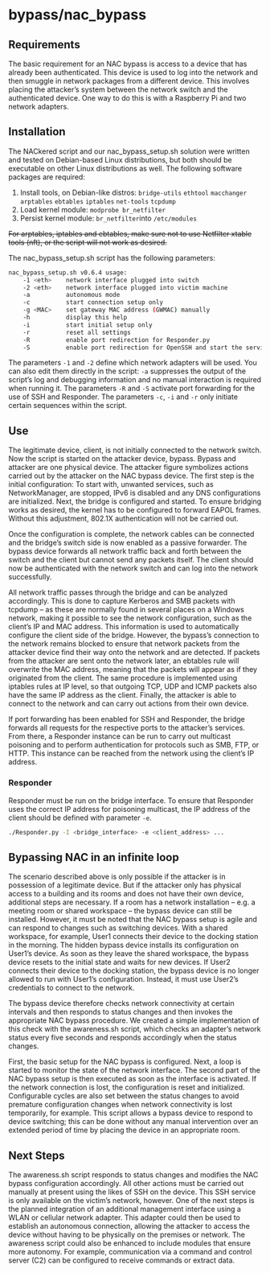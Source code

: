 # bypass/nac_bypass

## Requirements
The basic requirement for an NAC bypass is access to a device that has already been authenticated. This device is used to log into the network and then smuggle in network packages from a different device. This involves placing the attacker’s system between the network switch and the authenticated device. One way to do this is with a Raspberry Pi and two network adapters.

## Installation

The NACkered script and our nac_bypass_setup.sh solution were written and tested on Debian-based Linux distributions, but both should be executable on other Linux distributions as well. The following software packages are required:

1. Install tools, on Debian-like distros: `bridge-utils` `ethtool` `macchanger` `arptables` `ebtables` `iptables` `net-tools` `tcpdump`
2. Load kernel module: `modprobe br_netfilter`
3. Persist kernel module: `br_netfilter`into `/etc/modules`

~~For arptables, iptables and ebtables, make sure not to use Netfilter xtable tools (nft), or the script will not work as desired.~~

The nac_bypass_setup.sh script has the following parameters:

```bash
nac_bypass_setup.sh v0.6.4 usage:
    -1 <eth>    network interface plugged into switch
    -2 <eth>    network interface plugged into victim machine
    -a          autonomous mode
    -c          start connection setup only
    -g <MAC>    set gateway MAC address (GWMAC) manually
    -h          display this help
    -i          start initial setup only
    -r          reset all settings
    -R          enable port redirection for Responder.py
    -S          enable port redirection for OpenSSH and start the service
```

The parameters `-1` and `-2` define which network adapters will be used. You can also edit them directly in the script: `-a` suppresses the output of the script’s log and debugging information and no manual interaction is required when running it. The parameters `-R` and `-S` activate port forwarding for the use of SSH and Responder. The parameters `-c`, `-i` and `-r` only initiate certain sequences within the script.

## Use

The legitimate device, client, is not initially connected to the network switch. Now the script is started on the attacker device, bypass. Bypass and attacker are one physical device. The attacker figure symbolizes actions carried out by the attacker on the NAC bypass device. The first step is the initial configuration: To start with, unwanted services, such as NetworkManager, are stopped, IPv6 is disabled and any DNS configurations are initialized. Next, the bridge is configured and started. To ensure bridging works as desired, the kernel has to be configured to forward EAPOL frames. Without this adjustment, 802.1X authentication will not be carried out.

Once the configuration is complete, the network cables can be connected and the bridge’s switch side is now enabled as a passive forwarder. The bypass device forwards all network traffic back and forth between the switch and the client but cannot send any packets itself. The client should now be authenticated with the network switch and can log into the network successfully.

All network traffic passes through the bridge and can be analyzed accordingly. This is done to capture Kerberos and SMB packets with tcpdump – as these are normally found in several places on a Windows network, making it possible to see the network configuration, such as the client’s IP and MAC address. This information is used to automatically configure the client side of the bridge. However, the bypass’s connection to the network remains blocked to ensure that network packets from the attacker device find their way onto the network and are detected. If packets from the attacker are sent onto the network later, an ebtables rule will overwrite the MAC address, meaning that the packets will appear as if they originated from the client. The same procedure is implemented using iptables rules at IP level, so that outgoing TCP, UDP and ICMP packets also have the same IP address as the client. Finally, the attacker is able to connect to the network and can carry out actions from their own device.

If port forwarding has been enabled for SSH and Responder, the bridge forwards all requests for the respective ports to the attacker’s services. From there, a Responder instance can be run to carry out multicast poisoning and to perform authentication for protocols such as SMB, FTP, or HTTP. This instance can be reached from the network using the client’s IP address.

### Responder

Responder must be run on the bridge interface. To ensure that Responder uses the correct IP address for poisoning multicast, the IP address of the client should be defined with parameter `-e`.

```bash
./Responder.py -I <bridge_interface> -e <client_address> ...
```

## Bypassing NAC in an infinite loop

The scenario described above is only possible if the attacker is in possession of a legitimate device. But if the attacker only has physical access to a building and its rooms and does not have their own device, additional steps are necessary. If a room has a network installation – e.g. a meeting room or shared workspace – the bypass device can still be installed. However, it must be noted that the NAC bypass setup is agile and can respond to changes such as switching devices. With a shared workspace, for example, User1 connects their device to the docking station in the morning. The hidden bypass device installs its configuration on User1’s device. As soon as they leave the shared workspace, the bypass device resets to the initial state and waits for new devices. If User2 connects their device to the docking station, the bypass device is no longer allowed to run with User1’s configuration. Instead, it must use User2’s credentials to connect to the network.

The bypass device therefore checks network connectivity at certain intervals and then responds to status changes and then invokes the appropriate NAC bypass procedure. We created a simple implementation of this check with the awareness.sh script, which checks an adapter’s network status every five seconds and responds accordingly when the status changes.

First, the basic setup for the NAC bypass is configured. Next, a loop is started to monitor the state of the network interface. The second part of the NAC bypass setup is then executed as soon as the interface is activated. If the network connection is lost, the configuration is reset and initialized. Configurable cycles are also set between the status changes to avoid premature configuration changes when network connectivity is lost temporarily, for example. This script allows a bypass device to respond to device switching; this can be done without any manual intervention over an extended period of time by placing the device in an appropriate room.

## Next Steps

The awareness.sh script responds to status changes and modifies the NAC bypass configuration accordingly. All other actions must be carried out manually at present using the likes of SSH on the device. This SSH service is only available on the victim’s network, however. One of the next steps is the planned integration of an additional management interface using a WLAN or cellular network adapter. This adapter could then be used to establish an autonomous connection, allowing the attacker to access the device without having to be physically on the premises or network. The awareness script could also be enhanced to include modules that ensure more autonomy. For example, communication via a command and control server (C2) can be configured to receive commands or extract data.